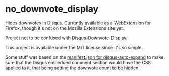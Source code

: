 # no_downvote_display
Hides downvotes in Disqus. Currently available as a WebExtension for Firefox, though it's not on the Mozilla Extensions site yet.

Project not to be confused with [Disqus-Downvote-Display](https://github.com/andytuwm/Disqus-Downvote-Display).

This project is available under the MIT license since it's so simple.


Some stuff was based on the [manifest.json for disqus-auto-expand](https://github.com/John30013/disqus-auto-expand/blob/master/src/Firefox/manifest.json) to make sure that the Disqus embedded comment section would have the CSS applied to it, that being setting the downvote count to be hidden.
